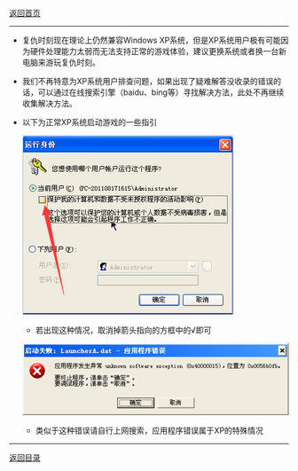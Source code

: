 [返回首页](/index.md)

***

* 复仇时刻现在理论上仍然兼容Windows XP系统，但是XP系统用户极有可能因为硬件处理能力太弱而无法支持正常的游戏体验，建议更换系统或者换一台新电脑来游玩复仇时刻。

* 我们不再特意为XP系统用户排查问题，如果出现了疑难解答没收录的错误的话，可以通过在线搜索引擎（baidu、bing等）寻找解决方法，此处不再继续收集解决方法。

* 以下为正常XP系统启动游戏的一些指引
  
  ![a](../img/xp1.png)
  
  - 若出现这种情况，取消掉箭头指向的方框中的√即可
  
  ![a](../img/xp2.png)
  
  - 类似于这种错误请自行上网搜索，应用程序错误属于XP的特殊情况



***
[返回目录](/QuestionNAnswer/index.md#gaming-problem)
